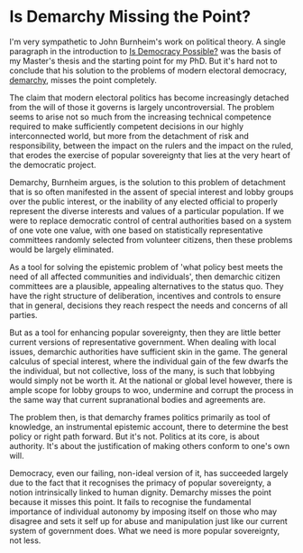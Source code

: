 Is Demarchy Missing the Point?
==============================

I'm very sympathetic to John Burnheim's work on political theory.  A single paragraph in the introduction to [Is Democracy Possible?](http://setis.library.usyd.edu.au/democracy/) was the basis of my Master's thesis and the starting point for my PhD.  But it's hard not to conclude that his solution to the problems of modern electoral democracy, [demarchy](http://en.wikipedia.org/wiki/Demarchy), misses the point completely.

The claim that modern electoral politics has become increasingly detached from the will of those it governs is largely uncontroversial.  The problem seems to arise not so much from the increasing technical competence required to make sufficiently competent decisions in our highly interconnected world, but more from the detachment of risk and responsibility, between the impact on the rulers and the impact on the ruled, that erodes the exercise of popular sovereignty that lies at the very heart of the democratic project.

Demarchy, Burnheim argues, is the solution to this problem of detachment that is so often manifested in the assent of special interest and lobby groups over the public interest, or the inability of any elected official to properly represent the diverse interests and values of a particular population.  If we were to replace democratic control of central authorities based on a system of one vote one value, with one based on statistically representative committees randomly selected from volunteer citizens, then these problems would be largely eliminated.

As a tool for solving the epistemic problem of 'what policy best meets the need of all affected communities and individuals', then demarchic citizen committees are a plausible, appealing alternatives to the status quo.  They have the right structure of deliberation, incentives and controls to ensure that in general, decisions they reach respect the needs and concerns of all parties.

But as a tool for enhancing popular sovereignty, then they are little better current versions of representative government.  When dealing with local issues, demarchic authorities have sufficient skin in the game.  The general calculus of special interest, where the individual gain of the few dwarfs the the individual, but not collective, loss of the many, is such that lobbying would simply not be worth it.  At the national or global level however, there is ample scope for lobby groups to woo, undermine and corrupt the process in the same way that current supranational bodies and agreements are.

The problem then, is that demarchy frames politics primarily as tool of knowledge, an instrumental epistemic account, there to determine the best policy or right path forward.  But it's not. Politics at its core, is about authority.  It's about the justification of making others conform to one's own will.  

Democracy, even our failing, non-ideal version of it, has succeeded largely due to the fact that it recognises the primacy of popular sovereignty, a notion intrinsically linked to human dignity.  Demarchy misses the point because it misses this point.  It fails to recognise the fundamental importance of individual autonomy by imposing itself on those who may disagree and sets it self up for abuse and manipulation just like our current system of government does.  What we need is more popular sovereignty, not less.